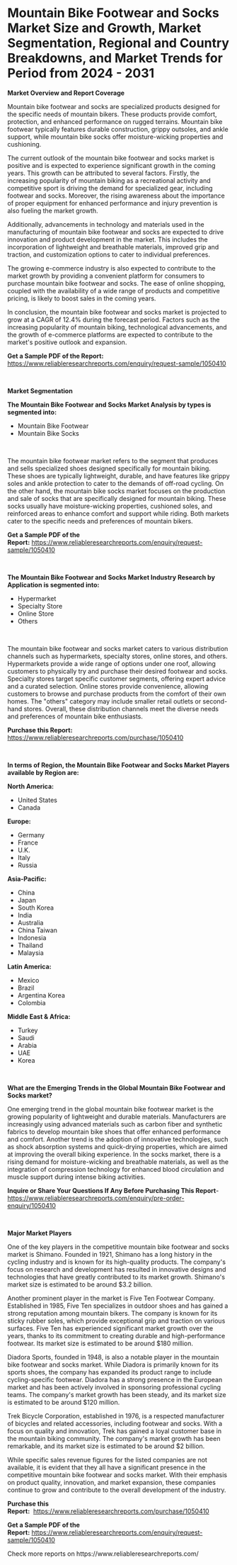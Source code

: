 <p><h1>Mountain Bike Footwear and Socks Market Size and Growth, Market Segmentation, Regional and Country Breakdowns, and Market Trends for Period from 2024 -  2031</h1></p><p><strong>Market Overview and Report Coverage</strong></p>
<p><p>Mountain bike footwear and socks are specialized products designed for the specific needs of mountain bikers. These products provide comfort, protection, and enhanced performance on rugged terrains. Mountain bike footwear typically features durable construction, grippy outsoles, and ankle support, while mountain bike socks offer moisture-wicking properties and cushioning.</p><p>The current outlook of the mountain bike footwear and socks market is positive and is expected to experience significant growth in the coming years. This growth can be attributed to several factors. Firstly, the increasing popularity of mountain biking as a recreational activity and competitive sport is driving the demand for specialized gear, including footwear and socks. Moreover, the rising awareness about the importance of proper equipment for enhanced performance and injury prevention is also fueling the market growth.</p><p>Additionally, advancements in technology and materials used in the manufacturing of mountain bike footwear and socks are expected to drive innovation and product development in the market. This includes the incorporation of lightweight and breathable materials, improved grip and traction, and customization options to cater to individual preferences.</p><p>The growing e-commerce industry is also expected to contribute to the market growth by providing a convenient platform for consumers to purchase mountain bike footwear and socks. The ease of online shopping, coupled with the availability of a wide range of products and competitive pricing, is likely to boost sales in the coming years.</p><p>In conclusion, the mountain bike footwear and socks market is projected to grow at a CAGR of 12.4% during the forecast period. Factors such as the increasing popularity of mountain biking, technological advancements, and the growth of e-commerce platforms are expected to contribute to the market's positive outlook and expansion.</p></p>
<p><strong>Get a Sample PDF of the Report:</strong> <a href="https://www.reliableresearchreports.com/enquiry/request-sample/1050410">https://www.reliableresearchreports.com/enquiry/request-sample/1050410</a></p>
<p>&nbsp;</p>
<p><strong>Market Segmentation</strong></p>
<p><strong>The Mountain Bike Footwear and Socks Market Analysis by types is segmented into:</strong></p>
<p><ul><li>Mountain Bike Footwear</li><li>Mountain Bike Socks</li></ul></p>
<p>&nbsp;</p>
<p><p>The mountain bike footwear market refers to the segment that produces and sells specialized shoes designed specifically for mountain biking. These shoes are typically lightweight, durable, and have features like grippy soles and ankle protection to cater to the demands of off-road cycling. On the other hand, the mountain bike socks market focuses on the production and sale of socks that are specifically designed for mountain biking. These socks usually have moisture-wicking properties, cushioned soles, and reinforced areas to enhance comfort and support while riding. Both markets cater to the specific needs and preferences of mountain bikers.</p></p>
<p><strong>Get a Sample PDF of the Report:</strong>&nbsp;<a href="https://www.reliableresearchreports.com/enquiry/request-sample/1050410">https://www.reliableresearchreports.com/enquiry/request-sample/1050410</a></p>
<p>&nbsp;</p>
<p><strong>The Mountain Bike Footwear and Socks Market Industry Research by Application is segmented into:</strong></p>
<p><ul><li>Hypermarket</li><li>Specialty Store</li><li>Online Store</li><li>Others</li></ul></p>
<p>&nbsp;</p>
<p><p>The mountain bike footwear and socks market caters to various distribution channels such as hypermarkets, specialty stores, online stores, and others. Hypermarkets provide a wide range of options under one roof, allowing customers to physically try and purchase their desired footwear and socks. Specialty stores target specific customer segments, offering expert advice and a curated selection. Online stores provide convenience, allowing customers to browse and purchase products from the comfort of their own homes. The "others" category may include smaller retail outlets or second-hand stores. Overall, these distribution channels meet the diverse needs and preferences of mountain bike enthusiasts.</p></p>
<p><strong>Purchase this Report:</strong>&nbsp; <a href="https://www.reliableresearchreports.com/purchase/1050410">https://www.reliableresearchreports.com/purchase/1050410</a></p>
<p>&nbsp;</p>
<p><strong>In terms of Region, the Mountain Bike Footwear and Socks Market Players available by Region are:</strong></p>
<p>
    <p> <strong> North America: </strong>
        <ul>
            <li>United States</li>
            <li>Canada</li>
        </ul>
        </p> 
    <p> <strong> Europe: </strong>
        <ul>
            <li>Germany</li>
            <li>France</li>
            <li>U.K.</li>
            <li>Italy</li>
            <li>Russia</li>
        </ul>
        </p> 
    <p> <strong> Asia-Pacific: </strong>
        <ul>
            <li>China</li>
            <li>Japan</li>
            <li>South Korea</li>
            <li>India</li>
            <li>Australia</li>
            <li>China Taiwan</li>
            <li>Indonesia</li>
            <li>Thailand</li>
            <li>Malaysia</li>
        </ul>
        </p> 
    <p> <strong> Latin America: </strong>
        <ul>
            <li>Mexico</li>
            <li>Brazil</li>
            <li>Argentina Korea</li>
            <li>Colombia</li>
        </ul>
        </p> 
    <p> <strong> Middle East & Africa: </strong>
        <ul>
            <li>Turkey</li>
            <li>Saudi</li>
            <li>Arabia</li>
            <li>UAE</li>
            <li>Korea</li>
        </ul>
    </p>
    </p>
<p>&nbsp;</p>
<p><strong>What are the Emerging Trends in the Global Mountain Bike Footwear and Socks market?</strong></p>
<p><p>One emerging trend in the global mountain bike footwear market is the growing popularity of lightweight and durable materials. Manufacturers are increasingly using advanced materials such as carbon fiber and synthetic fabrics to develop mountain bike shoes that offer enhanced performance and comfort. Another trend is the adoption of innovative technologies, such as shock absorption systems and quick-drying properties, which are aimed at improving the overall biking experience. In the socks market, there is a rising demand for moisture-wicking and breathable materials, as well as the integration of compression technology for enhanced blood circulation and muscle support during intense biking activities.</p></p>
<p><strong>Inquire or Share Your Questions If Any Before Purchasing This Report</strong>- <a href="https://www.reliableresearchreports.com/enquiry/pre-order-enquiry/1050410">https://www.reliableresearchreports.com/enquiry/pre-order-enquiry/1050410</a></p>
<p>&nbsp;</p>
<p><strong>Major Market Players</strong></p>
<p><p>One of the key players in the competitive mountain bike footwear and socks market is Shimano. Founded in 1921, Shimano has a long history in the cycling industry and is known for its high-quality products. The company's focus on research and development has resulted in innovative designs and technologies that have greatly contributed to its market growth. Shimano's market size is estimated to be around $3.2 billion.</p><p>Another prominent player in the market is Five Ten Footwear Company. Established in 1985, Five Ten specializes in outdoor shoes and has gained a strong reputation among mountain bikers. The company is known for its sticky rubber soles, which provide exceptional grip and traction on various surfaces. Five Ten has experienced significant market growth over the years, thanks to its commitment to creating durable and high-performance footwear. Its market size is estimated to be around $180 million.</p><p>Diadora Sports, founded in 1948, is also a notable player in the mountain bike footwear and socks market. While Diadora is primarily known for its sports shoes, the company has expanded its product range to include cycling-specific footwear. Diadora has a strong presence in the European market and has been actively involved in sponsoring professional cycling teams. The company's market growth has been steady, and its market size is estimated to be around $120 million.</p><p>Trek Bicycle Corporation, established in 1976, is a respected manufacturer of bicycles and related accessories, including footwear and socks. With a focus on quality and innovation, Trek has gained a loyal customer base in the mountain biking community. The company's market growth has been remarkable, and its market size is estimated to be around $2 billion.</p><p>While specific sales revenue figures for the listed companies are not available, it is evident that they all have a significant presence in the competitive mountain bike footwear and socks market. With their emphasis on product quality, innovation, and market expansion, these companies continue to grow and contribute to the overall development of the industry.</p></p>
<p><strong>Purchase this Report:</strong>&nbsp;&nbsp;<a href="https://www.reliableresearchreports.com/purchase/1050410">https://www.reliableresearchreports.com/purchase/1050410</a></p>
<p></p>
<p><strong>Get a Sample PDF of the Report:</strong>&nbsp;<a href="https://www.reliableresearchreports.com/enquiry/request-sample/1050410">https://www.reliableresearchreports.com/enquiry/request-sample/1050410</a></p>
<p>Check more reports on https://www.reliableresearchreports.com/</p>